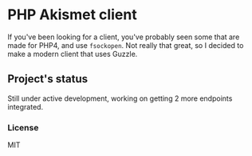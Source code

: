 # PHP Akismet client
If you've been looking for a client, you've probably seen some that are made for PHP4, and use `fsockopen`. Not really that great, so I decided to make a modern client that uses Guzzle.

## Project's status
Still under active development, working on getting 2 more endpoints integrated.

### License
MIT
